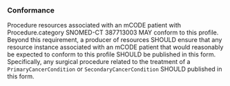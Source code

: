 ### Conformance

Procedure resources associated with an mCODE patient with Procedure.category SNOMED-CT 387713003 MAY conform to this profile. Beyond this requirement, a producer of resources SHOULD ensure that any resource instance associated with an mCODE patient that would reasonably be expected to conform to this profile SHOULD be published in this form. Specifically, any surgical procedure related to the treatment of a `PrimaryCancerCondition` or `SecondaryCancerCondition` SHOULD published in this form.
